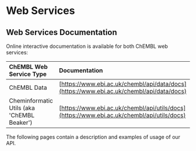 # Web Services

## Web Services Documentation

Online interactive documentation is available for both ChEMBL web services:

| ChEMBL Web Service Type | Documentation |
| :--- | :--- |
| ChEMBL Data | [https://www.ebi.ac.uk/chembl/api/data/docs](https://www.ebi.ac.uk/chembl/api/data/docs) |
| Cheminformatic Utils \(aka 'ChEMBL Beaker'\) | [https://www.ebi.ac.uk/chembl/api/utils/docs](https://www.ebi.ac.uk/chembl/api/utils/docs) |

The following pages contain a description and examples of usage of our API.

